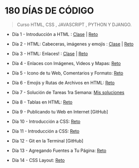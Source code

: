 # 180 DÍAS DE CÓDIGO

> Curso HTML, CSS , JAVASCRIPT , PYTHON Y DJANGO.

 - Día 1 - Introducción a HTML :  [Clase](https://omairapalacios.github.io/180-dias-de-codigo/dia1/clase.html) | [Reto](https://omairapalacios.github.io/180-dias-de-codigo/dia1/reto.html)

 - Día 2 - HTML: Cabeceras, imágenes y emojis :  [Clase](https://omairapalacios.github.io/180-dias-de-codigo/dia2/clase.html) | [Reto](https://omairapalacios.github.io/180-dias-de-codigo/dia2/reto.html)

 - Día 3 - HTML: Enlaces! :  [Clase](https://omairapalacios.github.io/180-dias-de-codigo/dia3/clase.html) | [Reto](https://omairapalacios.github.io/180-dias-de-codigo/dia3/reto/index.html)

 - Día 4 - Enlaces con Imágenes, Videos y Mapas: [Reto](https://omairapalacios.github.io/180-dias-de-codigo/dia4/reto.html)

 - Día 5 - Icono de tu Web, Comentarios y Formato: [Reto](https://omairapalacios.github.io/180-dias-de-codigo/dia5/reto.html)

 - Día 6 - Emojis y Rutas de Archivos en HTML: [Reto](https://omairapalacios.github.io/180-dias-de-codigo/dia6/reto.html)

 - Día 7 - Solución de Tareas 1ra Semana: [Mis soluciones](https://omairapalacios.github.io/180-dias-de-codigo/dia7/reto.html)

 - Día 8 - Tablas en HTML: [Reto](https://omairapalacios.github.io/180-dias-de-codigo/dia8/reto.html)

 - Día 9 - Publicando tu Web en Internet [GitHub]

 - Día 10 - Introducción a CSS: [Reto](https://omairapalacios.github.io/180-dias-de-codigo/dia10/reto.html)

 - Día 11 - Introducción a CSS: [Reto](https://omairapalacios.github.io/180-dias-de-codigo/dia11/clase.html)

 - Día 12 - Git en la Terminal [GitHub]

 - Día 13 - Agregando Fuentes a Tu Página: [Reto](https://omairapalacios.github.io/180-dias-de-codigo/dia13/clase.html)

 - Día 14 - CSS Layout: [Reto](https://omairapalacios.github.io/180-dias-de-codigo/dia14/clase.html)

